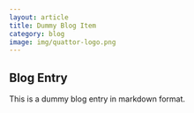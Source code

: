 ```yaml
---
layout: article
title: Dummy Blog Item
category: blog
image: img/quattor-logo.png
---
```


Blog Entry
----------

This is a dummy blog entry in markdown format. 
